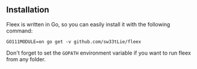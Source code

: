 ## Installation

Fleex is written in Go, so you can easily install it with the following command:

```
GO111MODULE=on go get -v github.com/sw33tLie/fleex
```
Don't forget to set the `GOPATH` environment variable if you want to run fleex from any folder. 
